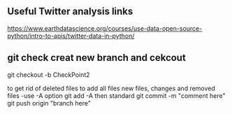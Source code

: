 ## Useful Twitter analysis links 

https://www.earthdatascience.org/courses/use-data-open-source-python/intro-to-apis/twitter-data-in-python/


## git check creat new branch and cekcout 

git checkout -b CheckPoint2


to get rid of deleted files 
to add all files new files, changes and removed files  -use -A option 
git add -A 
then standard
git commit -m "comment here"
git push origin "branch here"
